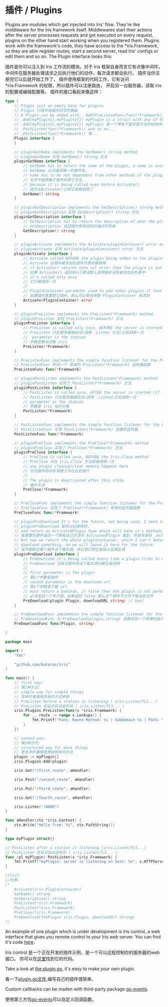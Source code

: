 # 插件 / Plugins

Plugins are modules which get injected into Iris' flow. They're like middleware for the Iris framework itself. 
Middlewares start their actions after the server processes requests and get executed on every request, 
plugins on the other hand start working when you registered them. 
Plugins work with the framework's code, they have access to the *iris.Framework, so they are able register routes, 
start a second server, read Iris' configs or edit them and so on. 
The Plugin interface looks this:

插件是你可以注入到 Iris 工作流的模块。对于 Iris 框架自身而言它有点像中间件。
中间件在服务器处理请求之后执行他们的动作，每次请求都会执行，
插件当你注册完它以后就开始工作了，
插件使用框架的代码工作，它有访问 *iris.Framework 的权限，所以插件可以注册路由，
开启另一台服务器，读取 iris 的配置或编辑配置等。
插件的接口看起来像这样：

```go
type (
	// Plugin just an empty base for plugins
	// Plugin 只是所有插件的空的基础
	// A Plugin can be added with: .Add(PreListenFunc(func(*Framework))) and so on... or
	// .Add(myPlugin{},myPlugin2{}) myPlugin is a struct with any of the methods below or
	// .Add(myPlugin{},myPlugin2{}) myPlugin 是一个带有下面任意方法的结构体或
	// .PostListen(func(*Framework)) and so on...
	// .PostListen(func(*Framework)) 等...
	Plugin interface {
	}

	// pluginGetName implements the GetName() string method
	// pluginGetName 实现 GetName() string 方法
	pluginGetName interface {
		// GetName has to return the name of the plugin, a name is unique.
		// GetName 必须返回唯一的插件名。
		// name has to be not dependent from other methods of the plugin,
		// 名字不能依赖于插件的其它方法，
		// because it is being called even before Activate()
		// 因为在Activate()之前它就被调用了
		GetName() string
	}

	// pluginGetDescription implements the GetDescription() string method
	// pluginGetDescription 实现 GetDescription() string 方法
	pluginGetDescription interface {
		// GetDescription has to return the description of what the plugins is used for
		// GetDescription 返回插件使用目的的描述字符串
		GetDescription() string
	}

	// pluginActivate implements the Activate(pluginContainer) error method
	// pluginActivate 实现 Activate(pluginContainer) error 方法
	pluginActivate interface {
		// Activate called BEFORE the plugin being added to the plugins list,
		// Activate 在插件被添加到插件列表前被调用
		// if Activate() returns none nil error then the plugin is not being added to the list
		// 如果 Activate() 返回非nil错误那么表明插件没有被添加到列表中
		// it's called only once
		// 它只被调用一次
		//
		// PluginContainer parameter used to add other plugins if that's necessary by the plugin
		// 如果插件需要其它插件，那么可以使用参数 PluginContainer 来添加
		Activate(PluginContainer) error
	}

	// pluginPreListen implements the PreListen(*Framework) method
	// pluginPreListen 实现 PreListen(*Framework) 方法
	pluginPreListen interface {
		// PreListen is called only once, BEFORE the server is started (if .Listen called)
		// PreListen 只在服务器被启动(调用 .Listen 方法)之前调用一次
		//  parameter is the station
		// 参数是整站对象 iris
		PreListen(*Framework)
	}

	// PreListenFunc implements the simple function listener for the PreListen(*Framework)
	// PreListenFunc 时间一个 简单的 PreListen(*Framework) 监听器函数
	PreListenFunc func(*Framework)

	// pluginPostListen implements the PostListen(*Framework) method
	// pluginPostListen 实现了 PostListen(*Framework) 方法
	pluginPostListen interface {
		// PostListen is called once, AFTER the server is started (if .Listen called)
		// PostListen 只在服务器被启动(调用 .Listen)之后调用一次
		// parameter is the station
		// 参数是 iris 站点对象
		PostListen(*Framework)
	}

	// PostListenFunc implements the simple function listener for the PostListen(*Framework)
	// PostListenFunc 实现 PostListen(*Framework) 函数的监听器
	PostListenFunc func(*Framework)

	// pluginPreClose implements the PreClose(*Framework) method
	// pluginPreClose 实现了 PreClose(*Framework) 方法
	pluginPreClose interface {
		// PreClose is called once, BEFORE the Iris.Close method
		// PreClose 只在 Iris.Close 方法前被调用一次
		// any plugin cleanup/clear memory happens here
		// 任何插件的内存清理工作在此处进行
		//
		// The plugin is deactivated after this state
		// 插件关闭
		PreClose(*Framework)
	}

	// PreCloseFunc implements the simple function listener for the PreClose(*Framework)
	// PreCloseFunc 实现了 PreClose(*Framework) 简单的监听器函数
	PreCloseFunc func(*Framework)

	// pluginPreDownload It's for the future, not being used, I need to create
	// pluginPreDownload 留待以后使用的，
	// and return an ActivatedPlugin type which will have it's methods, and pass it on .Activate
	// 我需要创建并返回一个拥有自己方法的 ActivatedPlugin 类型，将其传递给 .Activate ，但现在我们返回整个 pluginContainer
	// but now we return the whole pluginContainer, which I can't determinate which plugin tries to
	// download something, so we will leave it here for the future.
	// 我不能断定哪个插件会下载东西，所以我们把它留给以后再处理
	pluginPreDownload interface {
		// PreDownload it's being called every time a plugin tries to download something
		// PreDownload 当每次插件尝试下载东西时都会被调用
		//
		// first parameter is the plugin
		// 第2个参数是插件
		// second parameter is the download url
		// 第2个参数是下载 url
		// must return a boolean, if false then the plugin is not permmited to download this file
		// 必须返回一个布尔值，如果返回 false 那么这个插件不允许下载当前文件
		PreDownload(plugin Plugin, downloadURL string) // bool
	}

	// PreDownloadFunc implements the simple function listener for the PreDownload(plugin,string)
	// PreDownloadFunc 为 PreDownload(plugin,string) 函数实现一个简单的监听器函数
	PreDownloadFunc func(Plugin, string)

)
```

```go
package main

import (
	"fmt"

	"github.com/kataras/iris"
)

func main() {
	// first way:
	// 第1种方式:
	// simple way for simple things
	// 简单的事情用简单的方式来做
	// PreListen before a station is listening ( iris.Listen/TLS...)
	// PreListen 在站点启动监听前 ( iris.Listen/TLS... )
	iris.Plugins.PreListen(func(s *iris.Framework) {
		for _, route := range s.Lookups() {
			fmt.Printf("Func: Route Method: %s | Subdomain %s | Path: %s is going to be registed with %d handler(s). \n", route.Method(), route.Subdomain(), route.Path(), len(route.Middleware()))
		}
	})

	// second way:
	// 第2种方式:
	// structured way for more things
	// 更复杂的事情使用结构体的方式
	plugin := myPlugin{}
	iris.Plugins.Add(plugin)

	iris.Get("/first_route", aHandler)

	iris.Post("/second_route", aHandler)

	iris.Put("/third_route", aHandler)

	iris.Get("/fourth_route", aHandler)

	iris.Listen(":8080")
}

func aHandler(ctx *iris.Context) {
	ctx.Write("Hello from: %s", ctx.PathString())
}

type myPlugin struct{}

// PostListen after a station is listening (iris.Listen/TLS...)
// PostListen 在站点启动监听后 ( iris.Listen/TLS... )
func (pl myPlugin) PostListen(s *iris.Framework) {
	fmt.Printf("myPlugin: server is listening on host: %s", s.HTTPServer.Host())
}

//list:
//列表:
/*
	Activate(iris.PluginContainer)
	GetName() string
	GetDescription() string
	PreListen(*iris.Framework)
	PostListen(*iris.Framework)
	PreClose(*iris.Framework)
	PreDownload(thePlugin iris.Plugin, downloadUrl string)
*/

```

An example of one plugin which is under development is Iris control, a web interface that gives you remote control to your Iris web server. 
You can find it's code [here](https://github.com/kataras/iris/tree/master/plugins/iriscontrol).

Iris control 是一个正在开发的插件示例，是一个可以远程控制你的服务器的web接口。
你可以在[这里](https://github.com/kataras/iris/tree/master/plugins/iriscontrol)找到它的代码。

Take a look at [the plugin.go](https://github.com/iris-contrib/plugin), it's easy to make your own plugin.

看一下[plugin.go文件](https://github.com/iris-contrib/plugin),编写自己的插件很简单。

Custom callbacks can be maden with third-party package [go-events](https://github.com/kataras/go-events).

使用第三方包[go-events](https://github.com/kataras/go-events)可以自定义回调函数。
